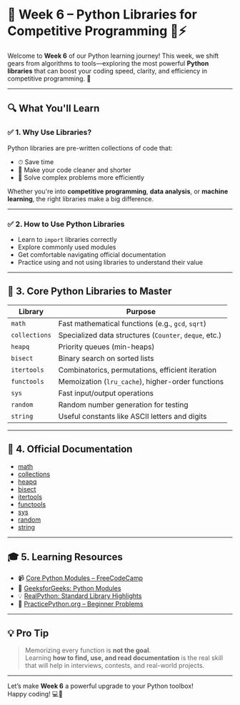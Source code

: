 # 📢 Week 6 – Python Libraries for Competitive Programming 🧰⚡

Welcome to **Week 6** of our Python learning journey! This week, we shift gears from algorithms to tools—exploring the most powerful **Python libraries** that can boost your coding speed, clarity, and efficiency in competitive programming. 🚀

---

## 🔍 What You'll Learn

### ✅ 1. Why Use Libraries?
Python libraries are pre-written collections of code that:
- ⏱ Save time
- 🧹 Make your code cleaner and shorter
- 🧠 Solve complex problems more efficiently

Whether you're into **competitive programming**, **data analysis**, or **machine learning**, the right libraries make a big difference.

---

### ✅ 2. How to Use Python Libraries
- Learn to `import` libraries correctly
- Explore commonly used modules
- Get comfortable navigating official documentation
- Practice using and not using libraries to understand their value

---

## 🧱 3. Core Python Libraries to Master

| Library       | Purpose                                                  |
|---------------|----------------------------------------------------------|
| `math`        | Fast mathematical functions (e.g., `gcd`, `sqrt`)        |
| `collections` | Specialized data structures (`Counter`, `deque`, etc.)   |
| `heapq`       | Priority queues (min-heaps)                              |
| `bisect`      | Binary search on sorted lists                            |
| `itertools`   | Combinatorics, permutations, efficient iteration         |
| `functools`   | Memoization (`lru_cache`), higher-order functions        |
| `sys`         | Fast input/output operations                             |
| `random`      | Random number generation for testing                     |
| `string`      | Useful constants like ASCII letters and digits           |

---

## 📖 4. Official Documentation

- [math](https://docs.python.org/3/library/math.html)
- [collections](https://docs.python.org/3/library/collections.html)
- [heapq](https://docs.python.org/3/library/heapq.html)
- [bisect](https://docs.python.org/3/library/bisect.html)
- [itertools](https://docs.python.org/3/library/itertools.html)
- [functools](https://docs.python.org/3/library/functools.html)
- [sys](https://docs.python.org/3/library/sys.html)
- [random](https://docs.python.org/3/library/random.html)
- [string](https://docs.python.org/3/library/string.html)

---

## 🎓 5. Learning Resources

- 📹 [Core Python Modules – FreeCodeCamp](https://www.youtube.com/watch?v=CqvZ3vGoGs0)
- 📄 [GeeksforGeeks: Python Modules](https://www.geeksforgeeks.org/python-modules/)
- 💡 [RealPython: Standard Library Highlights](https://realpython.com/python-standard-library/)
- 🧪 [PracticePython.org – Beginner Problems](https://www.practicepython.org/)

---

## 💡 Pro Tip

> Memorizing every function is **not the goal**.  
> Learning **how to find, use, and read documentation** is the real skill that will help in interviews, contests, and real-world projects.

---

Let’s make **Week 6** a powerful upgrade to your Python toolbox!  
Happy coding! 💻🐍
